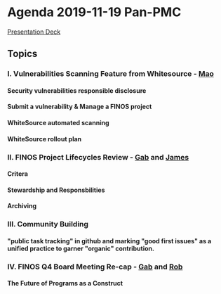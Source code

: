 # Agenda 2019-11-19 Pan-PMC

[Presentation Deck](https://docs.google.com/presentation/d/1BMyCWVGzYnqyQ9HPJ51yKS5DP4RNZ09osxq1Gu2x70s/edit#slide=id.g622c00a7c8_0_77) 

## Topics

### I. Vulnerabilities Scanning Feature from Whitesource - [Mao](https://github.com/maoo)
#### Security vulnerabilities responsible disclosure
#### Submit a vulnerability & Manage a FINOS project
#### WhiteSource automated scanning
#### WhiteSource rollout plan

### II. FINOS Project Lifecycles Review - [Gab](https://github.com/mindthegab) and [James](https://github.com/mcleo-d)
#### Critera
#### Stewardship and Responsbilities
#### Archiving

### III. Community Building
#### "public task tracking" in github and marking "good first issues" as a unified practice to garner "organic" contribution.


### IV. FINOS Q4 Board Meeting Re-cap - [Gab](https://github.com/mindthegab) and [Rob](https://github.com/brooklynrob)
#### The Future of Programs as a Construct
